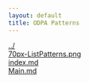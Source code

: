 ```yaml
---
layout: default
title: ODPA Patterns
---
```

  
[../](../)  
[70px-ListPatterns.png](./70px-ListPatterns.png)  
[index.md](./index.md)  
[Main.md](./Main.md)  
